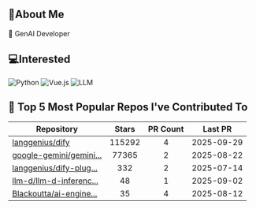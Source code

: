 ## 💫About Me 
🌱 GenAI Developer

## 💻Interested
![Python](https://img.shields.io/badge/python-3670A0?style=for-the-badge&logo=python&logoColor=ffdd54)   ![Vue.js](https://img.shields.io/badge/vuejs-%2335495e.svg?style=for-the-badge&logo=vuedotjs&logoColor=%234FC08D)  ![LLM](https://img.shields.io/badge/LLM-%23412991.svg?style=for-the-badge&logo=openai&logoColor=white)

## 🌟 Top 5 Most Popular Repos I've Contributed To

| Repository | Stars | PR Count | Last PR |
|-----|:---:|:---:|:---:|
| [langgenius/dify](https://github.com/langgenius/dify) | 115292 | 4 | 2025-09-29 |
| [google-gemini/gemini...](https://github.com/google-gemini/gemini-cli) | 77365 | 2 | 2025-08-22 |
| [langgenius/dify-plug...](https://github.com/langgenius/dify-plugin-daemon) | 332 | 2 | 2025-07-14 |
| [llm-d/llm-d-inferenc...](https://github.com/llm-d/llm-d-inference-sim) | 48 | 1 | 2025-09-02 |
| [Blackoutta/ai-engine...](https://github.com/Blackoutta/ai-engineer-training) | 35 | 4 | 2025-08-12 |

